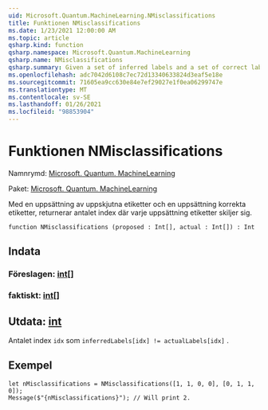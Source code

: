 ```yaml
---
uid: Microsoft.Quantum.MachineLearning.NMisclassifications
title: Funktionen NMisclassifications
ms.date: 1/23/2021 12:00:00 AM
ms.topic: article
qsharp.kind: function
qsharp.namespace: Microsoft.Quantum.MachineLearning
qsharp.name: NMisclassifications
qsharp.summary: Given a set of inferred labels and a set of correct labels, returns the number of indices at which each set of labels differ.
ms.openlocfilehash: adc7042d6108c7ec72d13340633824d3eaf5e18e
ms.sourcegitcommit: 71605ea9cc630e84e7ef29027e1f0ea06299747e
ms.translationtype: MT
ms.contentlocale: sv-SE
ms.lasthandoff: 01/26/2021
ms.locfileid: "98853904"
---
```

# <a name="nmisclassifications-function"></a>Funktionen NMisclassifications

Namnrymd: [Microsoft. Quantum. MachineLearning](xref:Microsoft.Quantum.MachineLearning)

Paket: [Microsoft. Quantum. MachineLearning](https://nuget.org/packages/Microsoft.Quantum.MachineLearning)


Med en uppsättning av uppskjutna etiketter och en uppsättning korrekta etiketter, returnerar antalet index där varje uppsättning etiketter skiljer sig.

```qsharp
function NMisclassifications (proposed : Int[], actual : Int[]) : Int
```


## <a name="input"></a>Indata

### <a name="proposed--int"></a>Föreslagen: [int](xref:microsoft.quantum.lang-ref.int)[]




### <a name="actual--int"></a>faktiskt: [int](xref:microsoft.quantum.lang-ref.int)[]





## <a name="output--int"></a>Utdata: [int](xref:microsoft.quantum.lang-ref.int)

Antalet index `idx` som `inferredLabels[idx] != actualLabels[idx]` .

## <a name="example"></a>Exempel

```qsharp
let nMisclassifications = NMisclassifications([1, 1, 0, 0], [0, 1, 1, 0]);
Message($"{nMisclassifications}"); // Will print 2.
```